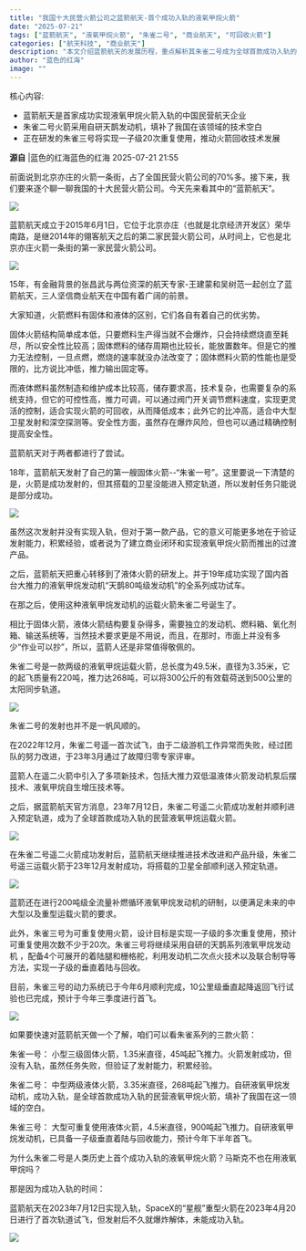 ```yaml
---
title: "我国十大民营火箭公司之蓝箭航天-首个成功入轨的液氧甲烷火箭"
date: "2025-07-21"
tags: ["蓝箭航天", "液氧甲烷火箭", "朱雀二号", "商业航天", "可回收火箭"]
categories: ["航天科技", "商业航天"]
description: "本文介绍蓝箭航天的发展历程，重点解析其朱雀二号成为全球首款成功入轨的民营液氧甲烷火箭的突破性意义，并对比SpaceX的技术进展。"
author: "蓝色的红海"
image: ""
---
```


核心内容:
- 蓝箭航天是首家成功实现液氧甲烷火箭入轨的中国民营航天企业
- 朱雀二号火箭采用自研天鹊发动机，填补了我国在该领域的技术空白
- 正在研发的朱雀三号将实现一子级20次重复使用，推动火箭回收技术发展

**源自** |蓝色的红海蓝色的红海 2025-07-21 21:55

前面说到北京亦庄的火箭一条街，占了全国民营火箭公司的70%多。接下来，我们要来逐个聊一聊我国的十大民营火箭公司。今天先来看其中的“蓝箭航天”。

![](https://ai.programnotes.cn/img/ai/0d8b1db9ba703fac1568b2849146ecfa.png)

蓝箭航天成立于2015年6月1日，它位于北京亦庄（也就是北京经济开发区）荣华南路，是继2014年的翎客航天之后的第二家民营火箭公司，从时间上，它也是北京亦庄火箭一条街的第一家民营火箭公司。

![](https://ai.programnotes.cn/img/ai/ff57e5f58167c6565f2e537558329ae1.png)

15年，有金融背景的张昌武与两位资深的航天专家-王建蒙和吴树范一起创立了蓝箭航天，三人坚信商业航天在中国有着广阔的前景。

大家知道，火箭燃料有固体和液体的区别，它们各自有着自己的优劣势。

固体火箭结构简单成本低，只要燃料生产得当就不会爆炸，只会持续燃烧直至耗尽，所以安全性比较高；固体燃料的储存周期也比较长，能放置数年。但是它的推力无法控制，一旦点燃，燃烧的速率就没办法改变了；固体燃料火箭的性能也是受限的，比方说比冲低，推力输出固定等。

而液体燃料虽然制造和维护成本比较高，储存要求高，技术复杂，也需要复杂的系统支持，但它的可控性高，推力可调，可以通过阀门开关调节燃料速度，实现更灵活的控制，适合实现火箭的可回收，从而降低成本；此外它的比冲高，适合中大型卫星发射和深空探测等。安全性方面，虽然存在爆炸风险，但也可以通过精确控制提高安全性。

蓝箭航天对于两者都进行了尝试。

18年，蓝箭航天发射了自己的第一艘固体火箭--“朱雀一号”。这里要说一下清楚的是，火箭是成功发射的，但其搭载的卫星没能进入预定轨道，所以发射任务只能说是部分成功。

![](https://ai.programnotes.cn/img/ai/14b4287c48be4e2e25005c439110a6f8.png)

虽然这次发射并没有实现入轨，但对于第一款产品，它的意义可能更多地在于验证发射能力，积累经验，或者说为了建立商业闭环和实现液氧甲烷火箭而推出的过渡产品。

之后，蓝箭航天把重心转移到了液体火箭的研发上。并于19年成功实现了国内首台大推力的液氧甲烷发动机“天鹊80吨级发动机”的全系列成功试车。

在那之后，使用这种液氧甲烷发动机的运载火箭朱雀二号诞生了。

相比于固体火箭，液体火箭结构要复杂得多，需要独立的发动机、燃料箱、氧化剂箱、输送系统等，当然技术要求更是不用说，而且，在那时，市面上并没有多少“作业可以抄”，所以，蓝箭人还是非常值得敬佩的。

朱雀二号是一款两级的液氧甲烷运载火箭，总长度为49.5米，直径为3.35米，它的起飞质量有220吨，推力达268吨，可以将300公斤的有效载荷送到500公里的太阳同步轨道。

![](https://ai.programnotes.cn/img/ai/84dae3ff6c9fd29bbb067b05377c1872.png)

朱雀二号的发射也并不是一帆风顺的。

在2022年12月，朱雀二号遥一首次试飞，由于二级游机工作异常而失败，经过团队的努力改进，于23年3月通过了故障归零专家评审。

蓝箭人在遥二火箭中引入了多项新技术，包括大推力双低温液体火箭发动机泵后摆技术、液氧甲烷自生增压技术等。

之后，据蓝箭航天官方消息，23年7月12日，朱雀二号遥二火箭成功发射并顺利进入预定轨道，成为了全球首款成功入轨的民营液氧甲烷运载火箭。

![](https://ai.programnotes.cn/img/ai/14b7aa450cdbd1602b34fe252790365e.png)

在朱雀二号遥二火箭成功发射后，蓝箭航天继续推进技术改进和产品升级，朱雀二号遥三运载火箭于23年12月发射成功，将搭载的卫星全部顺利送入预定轨道。

![](https://ai.programnotes.cn/img/ai/2525fa0babda39eb80a319666a6ed62c.png)

蓝箭还在进行200吨级全流量补燃循环液氧甲烷发动机的研制，以便满足未来的中大型以及重型运载火箭的要求。

此外，朱雀三号为可重复使用火箭，设计目标是实现一子级的多次重复使用，预计可重复使用次数不少于20次。朱雀三号将继续采用自研的天鹊系列液氧甲烷发动机
，配备4个可展开的着陆腿和栅格舵，利用发动机二次点火技术以及联合制导等方法，实现一子级的垂直着陆与回收。

目前，朱雀三号的动力系统已于今年6月顺利完成，10公里级垂直起降返回飞行试验也已完成，预计于今年三季度进行首飞。

![](https://ai.programnotes.cn/img/ai/5e3e9b8deff7fe2125723b82610f169a.png)

如果要快速对蓝箭航天做一个了解，咱们可以看朱雀系列的三款火箭：

朱雀一号：
小型三级固体火箭，1.35米直径，45吨起飞推力。火箭发射成功，但没有入轨，虽然任务失败，但验证了发射能力，积累经验。

朱雀二号：
中型两级液体火箭，3.35米直径，268吨起飞推力。自研液氧甲烷发动机，成功入轨，是全球首款成功入轨的民营液氧甲烷火箭，填补了我国在这一领域的空白。

朱雀三号：
大型可重复使用液体火箭，4.5米直径，900吨起飞推力。自研液氧甲烷发动机，已具备一子级垂直着陆与回收能力，预计今年下半年首飞。

为什么朱雀二号是人类历史上首个成功入轨的液氧甲烷火箭？马斯克不也在用液氧甲烷吗？

那是因为成功入轨的时间：

蓝箭航天在2023年7月12日实现入轨，SpaceX的“星舰”重型火箭在2023年4月20日进行了首次轨道试飞，但发射后不久就爆炸解体，未能成功入轨。

![](https://ai.programnotes.cn/img/ai/18e03ea6bd2ddcceb199792f3c7b6587.png)



